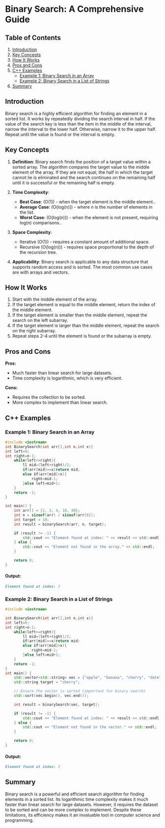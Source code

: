 # Binary Search: A Comprehensive Guide

## Table of Contents
1. [Introduction](#introduction)
2. [Key Concepts](#key-concepts)
3. [How It Works](#how-it-works)
4. [Pros and Cons](#pros-and-cons)
5. [C++ Examples](#C++-examples)
    - [Example 1: Binary Search in an Array](#example-1-linear-search-in-an-array)
    - [Example 2: Binary Search in a List of Strings](#example-2-linear-search-in-a-list-of-strings)
6. [Summary](#summary)

## Introduction

Binary search is a highly efficient algorithm for finding an element in a sorted list. It works by repeatedly dividing the search interval in half. If the value of the search key is less than the item in the middle of the interval, narrow the interval to the lower half. Otherwise, narrow it to the upper half. Repeat until the value is found or the interval is empty.
## Key Concepts

1. **Definition**: Binary search finds the position of a target value within a sorted array. The algorithm compares the target value to the middle element of the array. If they are not equal, the half in which the target cannot lie is eliminated and the search continues on the remaining half until it is successful or the remaining half is empty.
2. **Time Complexity**: 
   - **Best Case**: \(O(1)\) - when the target element is the middle element..
   - **Average Case**: \(O(log(n))\) - where n is the number of elements in the list.
   - **Worst Case**: \(O(log(n))\) - when the element is not present, requiring log(n) comparisons..
3. **Space Complexity**:
   - Iterative \(O(1)\) - requires a constant amount of additional space.
   - Recursive \(O(log(n))\) - requires space proportional to the depth of the recursion tree.
   
4. **Applicability**: Binary search is applicable to any data structure that supports random access and is sorted. The most common use cases are with arrays and vectors.
## How It Works

1. Start with the middle element of the array.
2. If the target element is equal to the middle element, return the index of the middle element.
3. If the target element is smaller than the middle element, repeat the search on the left subarray.
4. If the target element is larger than the middle element, repeat the search on the right subarray.
5. Repeat steps 2-4 until the element is found or the subarray is empty.
## Pros and Cons

**Pros:**
- Much faster than linear search for large datasets.
- Time complexity is logarithmic, which is very efficient.

**Cons:**
- Requires the collection to be sorted.
- More complex to implement than linear search.

## C++ Examples

### Example 1: Binary Search in an Array

```cpp
#include <iostream>
int BinarySearch(int arr[],int n,int x){
int left=0;
int right=n-1;
    while(left<=right){
        ll mid=(left+right)/2;
        if(arr[mid]==x)return mid;
        else if(arr[mid]>x){
            right=mid-1;
        }else left=mid+1;
    }
    return -1;
}

int main() {
    int arr[] = {2, 3, 4, 10, 40};
    int n = sizeof(arr) / sizeof(arr[0]);
    int target = 10;
    int result = binarySearch(arr, n, target);

    if (result != -1) {
        std::cout << "Element found at index: " << result << std::endl;
    } else {
        std::cout << "Element not found in the array." << std::endl;
    }

    return 0;
}


```
#### Output:
```markdown
Element found at index: 3
```

### Example 2: Binary Search in a List of Strings
```cpp
#include <iostream>

int BinarySearch(int arr[],int n,int x){
int left=0;
int right=n-1;
    while(left<=right){
        ll mid=(left+right)/2;
        if(arr[mid]==x)return mid;
        else if(arr[mid]>x){
            right=mid-1;
        }else left=mid+1;
    }
    return -1;
}
int main() {
    std::vector<std::string> vec = {"apple", "banana", "cherry", "date", "fig"};
    std::string target = "cherry";

    // Ensure the vector is sorted (important for binary search)
    std::sort(vec.begin(), vec.end());

    int result = binarySearch(vec, target);

    if (result != -1) {
        std::cout << "Element found at index: " << result << std::endl;
    } else {
        std::cout << "Element not found in the vector." << std::endl;
    }

    return 0;
}

```
#### Output:
```markdown
Element found at index: 2
```
## Summary
Binary search is a powerful and efficient search algorithm for finding elements in a sorted list. Its logarithmic time complexity makes it much faster than linear search for large datasets. However, it requires the dataset to be sorted and can be more complex to implement. Despite these limitations, its efficiency makes it an invaluable tool in computer science and programming.
